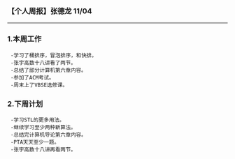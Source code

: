 ### 【个人周报】张德龙 11/04
---------
### 1.本周工作
     -学习了桶排序，冒泡排序，和快排。
     -张宇高数十八讲看了两节。
     -总结了部分计算机第六章内容。
     -参加了ACM考试。
     -周末上了VBSE选修课。
### 2.下周计划
     -学习STL的更多用法。
     -继续学习至少两种新算法。
     -总结完计算机导论第六章内容。
     -PTA天天至少一题。
     -张宇高数十八讲再看两节。
